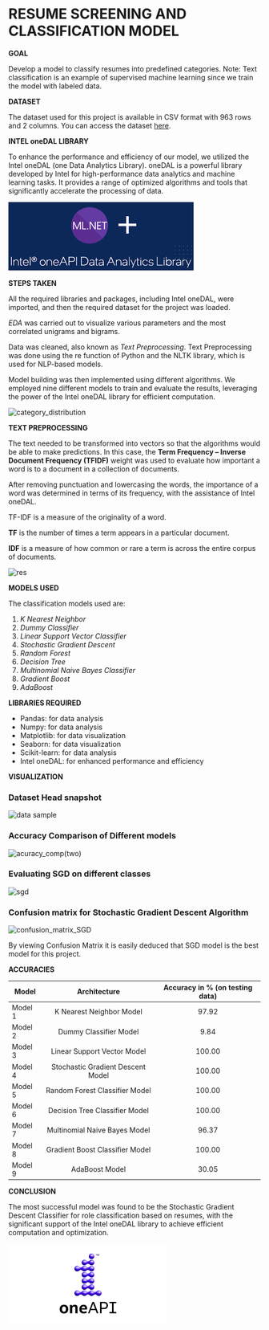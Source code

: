 # RESUME SCREENING AND CLASSIFICATION MODEL

**GOAL**

Develop a model to classify resumes into predefined categories.
Note: Text classification is an example of supervised machine learning since we train the model with labeled data.

**DATASET**

The dataset used for this project is available in CSV format with 963 rows and 2 columns. You can access the dataset [here](https://www.kaggle.com/datasets/dhainjeamita/updatedresumedataset?resource=download).

**INTEL oneDAL LIBRARY**

To enhance the performance and efficiency of our model, we utilized the Intel oneDAL (one Data Analytics Library). oneDAL is a powerful library developed by Intel for high-performance data analytics and machine learning tasks. It provides a range of optimized algorithms and tools that significantly accelerate the processing of data.

![Intei oneAPI](https://github.com/praveen0908/Resume_Screening_Model_using_OneDAL/blob/main/INTEL%20oneDAAL.png)

**STEPS TAKEN**

All the required libraries and packages, including Intel oneDAL, were imported, and then the required dataset for the project was loaded.

*EDA* was carried out to visualize various parameters and the most correlated unigrams and bigrams.

Data was cleaned, also known as *Text Preprocessing*. Text Preprocessing was done using the re function of Python and the NLTK library, which is used for NLP-based models.

Model building was then implemented using different algorithms. We employed nine different models to train and evaluate the results, leveraging the power of the Intel oneDAL library for efficient computation.

![category_distribution](https://user-images.githubusercontent.com/86421205/184989201-89102de2-33d1-4472-85d1-8245280952ef.png)

**TEXT PREPROCESSING**

The text needed to be transformed into vectors so that the algorithms would be able to make predictions. In this case, the **Term Frequency – Inverse Document Frequency (TFIDF)** weight was used to evaluate how important a word is to a document in a collection of documents.

After removing punctuation and lowercasing the words, the importance of a word was determined in terms of its frequency, with the assistance of Intel oneDAL.

TF-IDF is a measure of the originality of a word.

**TF** is the number of times a term appears in a particular document.

**IDF** is a measure of how common or rare a term is across the entire corpus of documents.

![res](https://user-images.githubusercontent.com/86421205/184990238-7664e734-0e60-46a7-a778-f3fd79ebc2d5.png)

**MODELS USED**

The classification models used are:

1. *K Nearest Neighbor*
2. *Dummy Classifier*
3. *Linear Support Vector Classifier*
4. *Stochastic Gradient Descent*
5. *Random Forest*
6. *Decision Tree*
7. *Multinomial Naive Bayes Classifier*
8. *Gradient Boost*
9. *AdaBoost*

**LIBRARIES REQUIRED**

- Pandas: for data analysis
- Numpy: for data analysis
- Matplotlib: for data visualization
- Seaborn: for data visualization
- Scikit-learn: for data analysis
- Intel oneDAL: for enhanced performance and efficiency

**VISUALIZATION**

### Dataset Head snapshot
![data sample](https://user-images.githubusercontent.com/86421205/184983563-e11e69ab-266b-45ca-949c-68992b0a8dd5.png)

### Accuracy Comparison of Different models
![acuracy_comp(two)](https://user-images.githubusercontent.com/86421205/184983218-d01dba0d-98c0-4679-b08f-f2d65759df63.png)

### Evaluating SGD on different classes
![sgd](https://user-images.githubusercontent.com/86421205/184990143-e525fd7f-530c-4629-9f49-e5cb70668e17.png)

### Confusion matrix for Stochastic Gradient Descent Algorithm
![confusion_matrix_SGD](https://user-images.githubusercontent.com/86421205/184983825-5244289e-1583-4ac6-908d-fe0eb37bd7c9.png)

By viewing Confusion Matrix it is easily deduced that SGD model is the best model for this project.

**ACCURACIES**

| Model         | Architecture                      | Accuracy in % (on testing data) |
| ------------- |:---------------------------------:|:-------------:|
| Model 1       | K Nearest Neighbor Model          |97.92          |
| Model 2       | Dummy Classifier Model            |9.84           |
| Model 3       | Linear Support Vector Model       |100.00         |
| Model 4       | Stochastic Gradient Descent Model |100.00         |
| Model 5       | Random Forest Classifier Model    |100.00         |
| Model 6       | Decision Tree Classifier Model    |100.00         |
| Model 7       | Multinomial Naive Bayes Model     |96.37          |
| Model 8       | Gradient Boost Classifier Model   |100.00         |
| Model 9       | AdaBoost Model                    |30.05          |

**CONCLUSION**

The most successful model was found to be the Stochastic Gradient Descent Classifier for role classification based on resumes, with the significant support of the Intel oneDAL library to achieve efficient computation and optimization.


![Intel oneAPI](https://github.com/praveen0908/Resume_Screening_Model_using_OneDAL/blob/main/ONEAPI.png)
